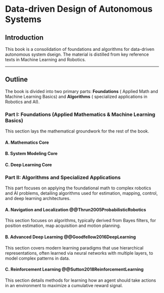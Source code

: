 # Data-driven Design of Autonomous Systems

## Introduction

This book is a consolidation of foundations and algorithms for data-driven
autonomous system dseign. The material is distilled from key reference texts in
Machine Learning and Robotics.

***

## Outline

The book is divided into two primary parts: **Foundations** (
Applied Math and Machine Learning Basics) and **Algorithms** (
specialized applications in Robotics and AI).

### Part I: Foundations (Applied Mathematics & Machine Learning Basics)

This section lays the mathematical groundwork for the rest of the book.

#### A. Mathematics Core

#### B. System Modeling Core

#### C. Deep Learning Core

### Part II: Algorithms and Specialized Applications

This part focuses on applying the foundational math to complex robotics and AI
problems, detailing algorithms used for estimation, mapping, control, and deep
learning architectures.

#### A. Navigation and Localization @@Thrun2005ProbabilisticRobotics

This section focuses on algorithms, typically derived from Bayes filters, for
position estimation, map acquisition and motion planning.

#### B. Advanced Deep Learning @@Goodfellow2016DeepLearning

This section covers modern learning paradigms that use hierarchical
representations, often learned via neural networks with multiple layers,
to model complex patterns in data.

#### C. Reinforcement Learning @@Sutton2018ReinforcementLearning

This section details methods for learning how an agent should take actions in
an environment to maximize a cumulative reward signal.
